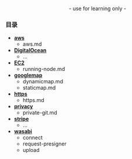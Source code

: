 <p align="center">
    - use for learning only -
</p>

### 目录

- [**aws**](https://github.com/989x/cloundy/tree/main/aws)
    - aws.md
- [**DigitalOcean**](https://github.com/989x/cloundy/tree/main/DigitalOcean)
    - ...
- [**EC2**](https://github.com/989x/cloundy/tree/main/EC2)
    - running-node.md
- [**googlemap**](https://github.com/989x/cloundy/tree/main/googlemap)
    - dynamicmap.md
    - staticmap.md
- [**https**](https://github.com/989x/cloundy/tree/main/https)
    - https.md
- [**privacy**](https://github.com/989x/cloundy/tree/main/privacy)
    - private-git.md
- [**stripe**](https://github.com/989x/cloundy/tree/main/stripe)
    - ...
- [**wasabi**](https://github.com/989x/cloundy/tree/main/wasabi)
    - connect
    - request-presigner
    - upload
